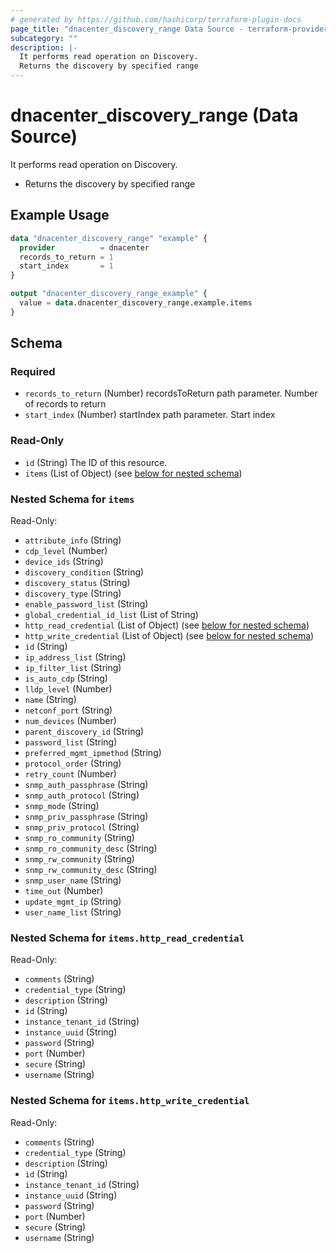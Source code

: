 ```yaml
---
# generated by https://github.com/hashicorp/terraform-plugin-docs
page_title: "dnacenter_discovery_range Data Source - terraform-provider-dnacenter"
subcategory: ""
description: |-
  It performs read operation on Discovery.
  Returns the discovery by specified range
---
```


# dnacenter_discovery_range (Data Source)

It performs read operation on Discovery.

- Returns the discovery by specified range

## Example Usage

```terraform
data "dnacenter_discovery_range" "example" {
  provider          = dnacenter
  records_to_return = 1
  start_index       = 1
}

output "dnacenter_discovery_range_example" {
  value = data.dnacenter_discovery_range.example.items
}
```

<!-- schema generated by tfplugindocs -->
## Schema

### Required

- `records_to_return` (Number) recordsToReturn path parameter. Number of records to return
- `start_index` (Number) startIndex path parameter. Start index

### Read-Only

- `id` (String) The ID of this resource.
- `items` (List of Object) (see [below for nested schema](#nestedatt--items))

<a id="nestedatt--items"></a>
### Nested Schema for `items`

Read-Only:

- `attribute_info` (String)
- `cdp_level` (Number)
- `device_ids` (String)
- `discovery_condition` (String)
- `discovery_status` (String)
- `discovery_type` (String)
- `enable_password_list` (String)
- `global_credential_id_list` (List of String)
- `http_read_credential` (List of Object) (see [below for nested schema](#nestedobjatt--items--http_read_credential))
- `http_write_credential` (List of Object) (see [below for nested schema](#nestedobjatt--items--http_write_credential))
- `id` (String)
- `ip_address_list` (String)
- `ip_filter_list` (String)
- `is_auto_cdp` (String)
- `lldp_level` (Number)
- `name` (String)
- `netconf_port` (String)
- `num_devices` (Number)
- `parent_discovery_id` (String)
- `password_list` (String)
- `preferred_mgmt_ipmethod` (String)
- `protocol_order` (String)
- `retry_count` (Number)
- `snmp_auth_passphrase` (String)
- `snmp_auth_protocol` (String)
- `snmp_mode` (String)
- `snmp_priv_passphrase` (String)
- `snmp_priv_protocol` (String)
- `snmp_ro_community` (String)
- `snmp_ro_community_desc` (String)
- `snmp_rw_community` (String)
- `snmp_rw_community_desc` (String)
- `snmp_user_name` (String)
- `time_out` (Number)
- `update_mgmt_ip` (String)
- `user_name_list` (String)

<a id="nestedobjatt--items--http_read_credential"></a>
### Nested Schema for `items.http_read_credential`

Read-Only:

- `comments` (String)
- `credential_type` (String)
- `description` (String)
- `id` (String)
- `instance_tenant_id` (String)
- `instance_uuid` (String)
- `password` (String)
- `port` (Number)
- `secure` (String)
- `username` (String)


<a id="nestedobjatt--items--http_write_credential"></a>
### Nested Schema for `items.http_write_credential`

Read-Only:

- `comments` (String)
- `credential_type` (String)
- `description` (String)
- `id` (String)
- `instance_tenant_id` (String)
- `instance_uuid` (String)
- `password` (String)
- `port` (Number)
- `secure` (String)
- `username` (String)


